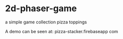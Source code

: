 # 2d-phaser-game
a simple game collection pizza toppings

A demo can be seen at: pizza-stacker.firebaseapp com
